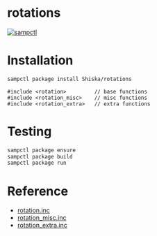 # rotations

[![sampctl](https://shields.southcla.ws/badge/sampctl-rotations-2f2f2f.svg?style=for-the-badge)](https://github.com/Shiska/rotations)

<!-- This include gives you the possibility to convert rotations -->

# Installation

```bash
sampctl package install Shiska/rotations
```

```pawn
#include <rotation>         // base functions
#include <rotation_misc>    // misc functions
#include <rotation_extra>   // extra functions
```

# Testing

```bash
sampctl package ensure
sampctl package build
sampctl package run
```

# Reference

* [rotation.inc](report/rotation.xml#index)
* [rotation_misc.inc](report/rotation_misc.xml#index)
* [rotation_extra.inc](report/rotation_extra.xml#index)
